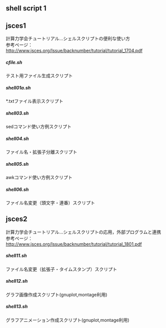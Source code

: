 shell script 1
--------------

## jsces1  
計算力学会チュートリアル…シェルスクリプトの便利な使い方  
参考ページ：http://www.jsces.org/Issue/backnumber/tutorial/tutorial_1704.pdf

##### cfile.sh
テスト用ファイル生成スクリプト
##### shell01a.sh
*.txtファイル表示スクリプト
##### shell03.sh
sedコマンド使い方例スクリプト
##### shell04.sh
ファイル名・拡張子分離スクリプト
##### shell05.sh
awkコマンド使い方例スクリプト
##### shell06.sh
ファイル名変更（頭文字・連番）スクリプト

## jsces2  
計算力学会チュートリアル…シェルスクリプトの応用，外部プログラムと連携  
参考ページ：http://www.jsces.org/Issue/backnumber/tutorial/tutorial_1801.pdf

##### shell11.sh
ファイル名変更（拡張子・タイムスタンプ）スクリプト
##### shell12.sh
グラフ画像作成スクリプト(gnuplot,montage利用)
##### shell13.sh
グラフアニメーション作成スクリプト(gnuplot,montage利用)

